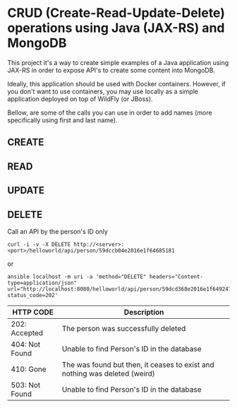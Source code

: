 

# CRUD (Create-Read-Update-Delete) operations using Java (JAX-RS) and MongoDB
This project it's a way to create simple examples of a Java application using 
JAX-RS in order to expose API's to create some content into MongoDB.

Ideally, this application should be used with Docker containers. However, if you
don't want to use containers, you may use locally as a simple application deployed
on top of WildFly (or JBoss).

Bellow, are some of the calls you can use in order to add names (more specifically
using first and last name).

## CREATE

## READ 

## UPDATE

## DELETE
Call an API by the person's ID only


```
curl -i -v -X DELETE http://<server>:<port>/helloworld/api/person/59dccb04e2016e1f64685181
```
or
```
ansible localhost -m uri -a 'method="DELETE" headers="Content-type=application/json" url="http://localhost:8080/helloworld/api/person/59dcd368e2016e1f64924705" status_code=202'
```

| HTTP CODE  | Description |
| ------------- | ------------- |
| 202: Accepted  | The person was successfully deleted   |
| 404: Not Found  | Unable to find Person's ID in the database  |
| 410: Gone  | The was found but then, it ceases to exist and nothing was deleted (weird)  |
| 503: Not Found  | Unable to find Person's ID in the database  |
